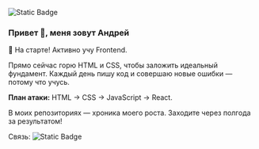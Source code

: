 ![Static Badge](https://user-images.githubusercontent.com/74038190/225813708-98b745f2-7d22-48cf-9150-083f1b00d6c9.gif)

### Привет 👋, меня зовут Андрей


🚀 На старте! Активно учу Frontend.

Прямо сейчас горю HTML и CSS, чтобы заложить идеальный фундамент.
Каждый день пишу код и совершаю новые ошибки — потому что учусь.

**План атаки:** HTML → CSS → JavaScript → React.

В моих репозиториях — хроника моего роста. Заходите через полгода за результатом!

Связь:
![Static Badge](https://img.shields.io/badge/%40APILOV_DEV-2CA5E0?style=for-the-badge&label=TG%3A&link=https://t.me/APILOV_DEV)




